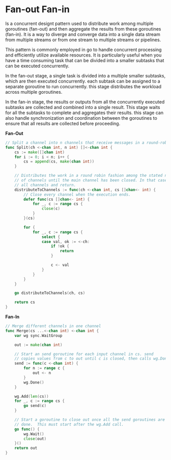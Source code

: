 # Fan-out Fan-in

Is a concurrent designt pattern used to distribute work among multiple goroutines (fan-out) and then aggregate the results from these goroutines (fan-in). It is a way to diverge and converge data into a single data stream from multiple streams or from one stream to multiple streams or pipelines.

This pattern is commonly employed in go to handle concurrent processing and efficiently utilize available resources. It is particularly useful when you have a time consuming task that can be divided into a smaller subtasks that can be executed concurrently.

In the fan-out stage, a single task is divided into a multiple smaller subtasks, which are then executed concurrently. each subtask can be assigned to a separate goroutine to run concurrently. this stage distributes the workload across multiple goroutines.

In the fan-in stage, the results or outputs from all the concurrently executed subtasks are collected and combined into a single result. This stage waits for all the subtasks to complete and aggregates their results. this stage can also handle synchronization and coordination between the goroutines to ensure that all results are collected before proceeding.

**Fan-Out**

```go
// Split a channel into n channels that receive messages in a round-robin fashion.
func Split(ch <-chan int, n int) []<-chan int {
	cs := make([]chan int)
	for i := 0; i < n; i++ {
		cs = append(cs, make(chan int))
	}

	// Distributes the work in a round robin fashion among the stated number
	// of channels until the main channel has been closed. In that case, close
	// all channels and return.
	distributeToChannels := func(ch <-chan int, cs []chan<- int) {
		// Close every channel when the execution ends.
		defer func(cs []chan<- int) {
			for _, c := range cs {
				close(c)
			}
		}(cs)

		for {
			for _, c := range cs {
				select {
				case val, ok := <-ch:
					if !ok {
						return
					}

					c <- val
				}
			}
		}
	}

	go distributeToChannels(ch, cs)

	return cs
}
```

**Fan-In**

```go
// Merge different channels in one channel
func Merge(cs ...<-chan int) <-chan int {
	var wg sync.WaitGroup

	out := make(chan int)

	// Start an send goroutine for each input channel in cs. send
	// copies values from c to out until c is closed, then calls wg.Done.
	send := func(c <-chan int) {
		for n := range c {
			out <- n
		}
		wg.Done()
	}

	wg.Add(len(cs))
	for _, c := range cs {
		go send(c)
	}

	// Start a goroutine to close out once all the send goroutines are
	// done.  This must start after the wg.Add call.
	go func() {
		wg.Wait()
		close(out)
	}()
	return out
}
```
